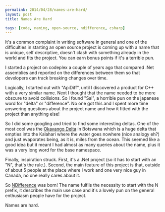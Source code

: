 ```yaml
---
permalink: 2014/04/28/names-are-hard/
layout: post
title: Names Are Hard

tags: [code, naming, open-source, ndifference, csharp]
---
```


It's a common complaint in writing software in general and one of the difficulties
in starting an open source project is coming up with a name that is unique,
self descriptive, doesn't clash with something already in the world and
fits the project. You can earn bonus points if it's a terrible pun.

I started a project on codeplex a couple of years ago that compared .Net assemblies
and reported on the differences between them so that developers can track breaking
changes over time.

Logically, I started out with "ApiDiff", until I discovered a product for
C++ with a very similar name. Next I thought that the name needed to be more
obscure to avoid collisions. So I found "Sai", a horrible pun on the japanese
word for "delta" or "difference". No one got this and I spent more time answering
questions about the project name and how it fitted with the project than
anything else!

So I did some googling and tried to find some interesting deltas. One of the
most cool was the [Okavango Delta](http://en.wikipedia.org/wiki/Okavango_Delta)
in Botswana which is a huge delta that empties into the Kalahari where the water
goes nowhere (nice analogy eh?) and just evaporates being, as it is, miles
from the ocean. This seemed like a good idea but it meant I had almost as many
queries about the name, plus it was a very long word for the base namespace.

Finally, inspiration struck. First, it's a .Net project (so it has to start
with an "N", that's the rule.). Second, the main feature of this project is
that, outside of about 5 people at the place where I work and one very nice
guy in Canada, no one really cares about it.

So [NDifference](http://github.com/deejaygraham/ndifference/) was born!
The name fulfils the necessity to start with the N prefix, it describes
the main use case and it's a lovely pun on the general enthusiasm people have
for the project.

Names are hard.
